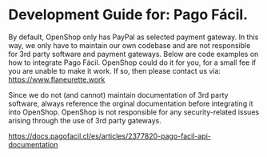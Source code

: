 # Development Guide for: Pago Fácil.

By default, OpenShop only has PayPal as selected payment gateway. In this way, we only have to maintain our own codebase and are not responsible for 3rd party software and payment gateways. Below are code examples on how to integrate Pago Fácil. OpenShop could do it for you, for a small fee if you are unable to make it work. If so, then please contact us via: https://www.flaneurette.work

Since we do not (and cannot) maintain documentation of 3rd party software, always reference the orginal documentation before integrating it into OpenShop. OpenShop is not responsible for any security-related issues arising through the use of 3rd party gateways.

https://docs.pagofacil.cl/es/articles/2377820-pago-facil-api-documentation
